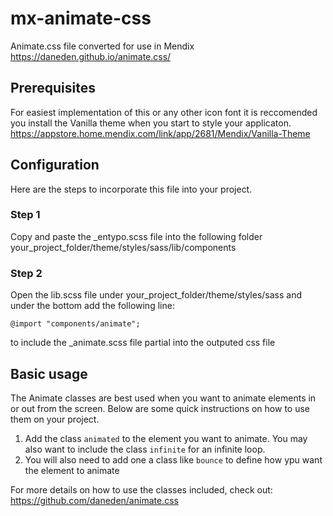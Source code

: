 # mx-animate-css
Animate.css file converted for use in Mendix
https://daneden.github.io/animate.css/

## Prerequisites
For easiest implementation of this or any other icon font it is reccomended you install the Vanilla theme when you start to style your applicaton.
https://appstore.home.mendix.com/link/app/2681/Mendix/Vanilla-Theme

## Configuration
Here are the steps to incorporate this file into your project. 


### Step 1
Copy and paste the _entypo.scss file into the following folder your_project_folder/theme/styles/sass/lib/components
### Step 2
Open the lib.scss file under your_project_folder/theme/styles/sass and under the bottom add the following line:
```
@import "components/animate";
```
to include the _animate.scss file partial into the outputed css file

## Basic usage
The Animate classes are best used when you want to animate elements in or out from the screen. Below are some quick instructions on how to use them on your project.   

1. Add the class `animated` to the element you want to animate. You may also want to include the class
`infinite` for an infinite loop.  
2. You will also need to add one a class like `bounce` to define how ypu want the element to animate

For more details on how to use the classes included, check out:
https://github.com/daneden/animate.css